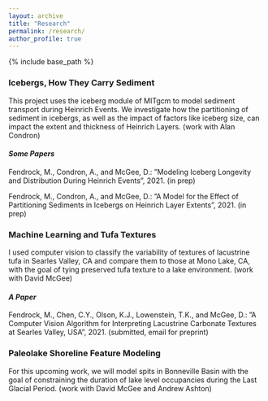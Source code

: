 ```yaml
---
layout: archive
title: "Research"
permalink: /research/
author_profile: true
---
```


{% include base_path %}

### Icebergs, How They Carry Sediment
This project uses the iceberg module of MITgcm to model sediment transport during Heinrich Events. We investigate how the partitioning of sediment in icebergs, as well as the impact of factors like iceberg size, can impact the extent and thickness of Heinrich Layers. (work with Alan Condron)

#### *Some Papers*
Fendrock, M., Condron, A., and McGee, D.: ”Modeling Iceberg Longevity and Distribution During Heinrich Events”, 2021. (in prep)

Fendrock, M., Condron, A., and McGee, D.: ”A Model for the Effect of Partitioning Sediments in Icebergs on Heinrich Layer Extents”, 2021. (in prep)


### Machine Learning and Tufa Textures
I used computer vision to classify the variability of textures of lacustrine tufa in Searles Valley, CA and compare them to those at Mono Lake, CA, with the goal of tying preserved tufa texture to a lake environment. (work with David McGee)

#### *A Paper*
Fendrock, M., Chen, C.Y., Olson, K.J., Lowenstein, T.K., and McGee, D.: ”A Computer Vision Algorithm for Interpreting Lacustrine Carbonate Textures at Searles Valley, USA”, 2021. (submitted, email for preprint)

### Paleolake Shoreline Feature Modeling
For this upcoming work, we will model spits in Bonneville Basin with the goal of constraining the duration of lake level occupancies during the Last Glacial Period. (work with David McGee and Andrew Ashton)
